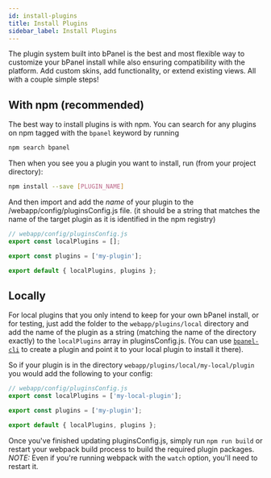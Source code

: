 ```yaml
---
id: install-plugins
title: Install Plugins
sidebar_label: Install Plugins
---
```


The plugin system built into bPanel is the best and most flexible way to customize your bPanel install while also ensuring compatibility with the platform. Add custom skins, add functionality, or extend existing views. All with a couple simple steps!

## With npm (recommended)
The best way to install plugins is with npm. You can search for any plugins on npm tagged with the `bpanel` keyword by running

```bash
npm search bpanel
```

Then when you see you a plugin you want to install, run (from your project directory):

```bash
npm install --save [PLUGIN_NAME]
```

And then import and add the _name_ of your plugin to the /webapp/config/pluginsConfig.js file. (it should be a string that matches the name of the target plugin as it is identified in the npm registry)

```javascript
// webapp/config/pluginsConfig.js
export const localPlugins = [];

export const plugins = ['my-plugin'];

export default { localPlugins, plugins };
```

## Locally
For local plugins that you only intend to keep for your own bPanel install, or for testing, just add the folder to the `webapp/plugins/local` directory and add the name of the plugin as a string (matching the name of the directory exactly) to the `localPlugins` array in pluginsConfig.js. (You can use [`bpanel-cli`](/bpanel-docs/docs/plugin-started.html#bpanel-cli) to create a plugin and point it to your local plugin to install it there).

So if your plugin is in the directory `webapp/plugins/local/my-local/plugin` you would add the following to your config:

```javascript
// webapp/config/pluginsConfig.js
export const localPlugins = ['my-local-plugin'];

export const plugins = ['my-plugin'];

export default { localPlugins, plugins };
```

Once you've finished updating pluginsConfig.js, simply run `npm run build` or restart your webpack build process to build the required plugin packages. *NOTE:* Even if you're running webpack with the `watch` option, you'll need to restart it.